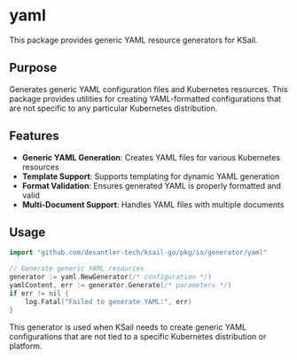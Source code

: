 # yaml

This package provides generic YAML resource generators for KSail.

## Purpose

Generates generic YAML configuration files and Kubernetes resources. This package provides utilities for creating YAML-formatted configurations that are not specific to any particular Kubernetes distribution.

## Features

- **Generic YAML Generation**: Creates YAML files for various Kubernetes resources
- **Template Support**: Supports templating for dynamic YAML generation
- **Format Validation**: Ensures generated YAML is properly formatted and valid
- **Multi-Document Support**: Handles YAML files with multiple documents

## Usage

```go
import "github.com/devantler-tech/ksail-go/pkg/io/generator/yaml"

// Generate generic YAML resources
generator := yaml.NewGenerator(/* configuration */)
yamlContent, err := generator.Generate(/* parameters */)
if err != nil {
    log.Fatal("Failed to generate YAML:", err)
}
```

This generator is used when KSail needs to create generic YAML configurations that are not tied to a specific Kubernetes distribution or platform.